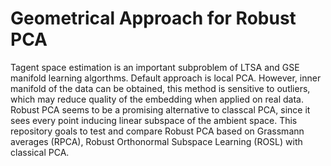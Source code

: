 # Geometrical Approach for Robust PCA

Tagent space estimation is an important subproblem of LTSA and GSE manifold learning algorthms. Default approach is local PCA. However, inner manifold of the data can be obtained, this method is sensitive to outliers, which may reduce quality of the embedding when applied on real data.
Robust PCA seems to be a promising alternative to classcal PCA, since it sees every point inducing linear subspace of the ambient space.
This repository goals to test and compare Robust PCA based on Grassmann averages (RPCA), Robust Orthonormal Subspace Learning (ROSL) with classical PCA.